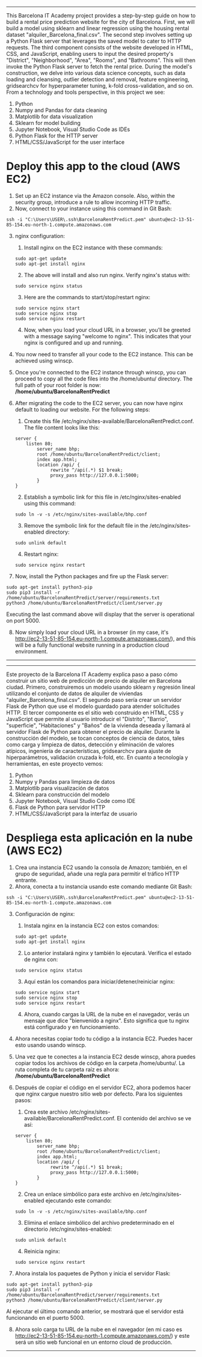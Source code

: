 
---

This Barcelona IT Academy project provides a step-by-step guide on how to build a rental price prediction website for the city of Barcelona. First, we will build a model using sklearn and linear regression using the housing rental dataset "alquiler_Barcelona_final.csv". The second step involves setting up a Python Flask server that leverages the saved model to cater to HTTP requests. The third component consists of the website developed in HTML, CSS, and JavaScript, enabling users to input the desired property's "District", "Neighborhood", "Area", "Rooms", and "Bathrooms". This will then invoke the Python Flask server to fetch the rental price. During the model's construction, we delve into various data science concepts, such as data loading and cleansing, outlier detection and removal, feature engineering, gridsearchcv for hyperparameter tuning, k-fold cross-validation, and so on. From a technology and tools perspective, in this project we see:

1. Python
2. Numpy and Pandas for data cleaning
3. Matplotlib for data visualization
4. Sklearn for model building
5. Jupyter Notebook, Visual Studio Code as IDEs
6. Python Flask for the HTTP server
7. HTML/CSS/JavaScript for the user interface

# Deploy this app to the cloud (AWS EC2)

1. Set up an EC2 instance via the Amazon console. Also, within the security group, introduce a rule to allow incoming HTTP traffic.
2. Now, connect to your instance using this command in Git Bash:
```
ssh -i "C:\Users\USER\.ssh\BarcelonaRentPredict.pem" ubuntu@ec2-13-51-85-154.eu-north-1.compute.amazonaws.com
```
3. nginx configuration:
   1. Install nginx on the EC2 instance with these commands:
   ```
   sudo apt-get update
   sudo apt-get install nginx
   ```
   2. The above will install and also run nginx. Verify nginx's status with:
   ```
   sudo service nginx status
   ```
   3. Here are the commands to start/stop/restart nginx:
   ```
   sudo service nginx start
   sudo service nginx stop
   sudo service nginx restart
   ```
   4. Now, when you load your cloud URL in a browser, you'll be greeted with a message saying "welcome to nginx". This indicates that your nginx is configured and up and running.

4. You now need to transfer all your code to the EC2 instance. This can be achieved using winscp.

5. Once you're connected to the EC2 instance through winscp, you can proceed to copy all the code files into the /home/ubuntu/ directory. The full path of your root folder is now: **/home/ubuntu/BarcelonaRentPredict**
6. After migrating the code to the EC2 server, you can now have nginx default to loading our website. For the following steps:
    1. Create this file /etc/nginx/sites-available/BarcelonaRentPredict.conf. The file content looks like this:
    ```
    server {
	    listen 80;
            server_name bhp;
            root /home/ubuntu/BarcelonaRentPredict/client;
            index app.html;
            location /api/ {
                 rewrite ^/api(.*) $1 break;
                 proxy_pass http://127.0.0.1:5000;
            }
    }
    ```
    2. Establish a symbolic link for this file in /etc/nginx/sites-enabled using this command:
    ```
    sudo ln -v -s /etc/nginx/sites-available/bhp.conf
    ```
    3. Remove the symbolic link for the default file in the /etc/nginx/sites-enabled directory:
    ```
    sudo unlink default
    ```
    4. Restart nginx:
    ```
    sudo service nginx restart
    ```
7. Now, install the Python packages and fire up the Flask server:
```
sudo apt-get install python3-pip
sudo pip3 install -r /home/ubuntu/BarcelonaRentPredict/server/requirements.txt
python3 /home/ubuntu/BarcelonaRentPredict/client/server.py
```
Executing the last command above will display that the server is operational on port 5000.

8. Now simply load your cloud URL in a browser (in my case, it's http://ec2-13-51-85-154.eu-north-1.compute.amazonaws.com/), and this will be a fully functional website running in a production cloud environment.

---

---

Este proyecto de la Barcelona IT Academy explica paso a paso cómo construir un sitio web de predicción de precio de alquiler en Barcelona ciudad. Primero, construiremos un modelo usando sklearn y regresión lineal utilizando el conjunto de datos de alquiler de viviendas "alquiler_Barcelona_final.csv". El segundo paso sería crear un servidor Flask de Python que use el modelo guardado para atender solicitudes HTTP. El tercer componente es el sitio web construido en HTML, CSS y JavaScript que permite al usuario introducir el "Distrito", "Barrio", "superficie", "Habitaciones" y "Baños" de la vivienda deseada y llamará al servidor Flask de Python para obtener el precio de alquiler. Durante la construcción del modelo, se tocan conceptos de ciencia de datos, tales como carga y limpieza de datos, detección y eliminación de valores atípicos, ingeniería de características, gridsearchcv para ajuste de hiperparámetros, validación cruzada k-fold, etc. En cuanto a tecnología y herramientas, en este proyecto vemos:

1. Python
2. Numpy y Pandas para limpieza de datos
3. Matplotlib para visualización de datos
4. Sklearn para construcción del modelo
5. Jupyter Notebook, Visual Studio Code como IDE
6. Flask de Python para servidor HTTP
7. HTML/CSS/JavaScript para la interfaz de usuario

# Despliega esta aplicación en la nube (AWS EC2)

1. Crea una instancia EC2 usando la consola de Amazon; también, en el grupo de seguridad, añade una regla para permitir el tráfico HTTP entrante.
2. Ahora, conecta a tu instancia usando este comando mediante Git Bash:
```
ssh -i "C:\Users\USER\.ssh\BarcelonaRentPredict.pem" ubuntu@ec2-13-51-85-154.eu-north-1.compute.amazonaws.com
```
3. Configuración de nginx:
   1. Instala nginx en la instancia EC2 con estos comandos:
   ```
   sudo apt-get update
   sudo apt-get install nginx
   ```
   2. Lo anterior instalará nginx y también lo ejecutará. Verifica el estado de nginx con:
   ```
   sudo service nginx status
   ```
   3. Aquí están los comandos para iniciar/detener/reiniciar nginx:
   ```
   sudo service nginx start
   sudo service nginx stop
   sudo service nginx restart
   ```
   4. Ahora, cuando cargas la URL de la nube en el navegador, verás un mensaje que dice "bienvenido a nginx". Esto significa que tu nginx está configurado y en funcionamiento.

4. Ahora necesitas copiar todo tu código a la instancia EC2. Puedes hacer esto usando usando winscp. 

5. Una vez que te conectes a la instancia EC2 desde winscp, ahora puedes copiar todos los archivos de código en la carpeta /home/ubuntu/. La ruta completa de tu carpeta raíz es ahora: **/home/ubuntu/BarcelonaRentPredict**
6. Después de copiar el código en el servidor EC2, ahora podemos hacer que nginx cargue nuestro sitio web por defecto. Para los siguientes pasos:
    1. Crea este archivo /etc/nginx/sites-available/BarcelonaRentPredict.conf. El contenido del archivo se ve así:
    ```
    server {
	    listen 80;
            server_name bhp;
            root /home/ubuntu/BarcelonaRentPredict/client;
            index app.html;
            location /api/ {
                 rewrite ^/api(.*) $1 break;
                 proxy_pass http://127.0.0.1:5000;
            }
    }
    ```
    2. Crea un enlace simbólico para este archivo en /etc/nginx/sites-enabled ejecutando este comando:
    ```
    sudo ln -v -s /etc/nginx/sites-available/bhp.conf
    ```
    3. Elimina el enlace simbólico del archivo predeterminado en el directorio /etc/nginx/sites-enabled:
    ```
    sudo unlink default
    ```
    4. Reinicia nginx:
    ```
    sudo service nginx restart
    ```
7. Ahora instala los paquetes de Python y inicia el servidor Flask:
```
sudo apt-get install python3-pip
sudo pip3 install -r /home/ubuntu/BarcelonaRentPredict/server/requirements.txt
python3 /home/ubuntu/BarcelonaRentPredict/client/server.py
```
Al ejecutar el último comando anterior, se mostrará que el servidor está funcionando en el puerto 5000.

8. Ahora solo carga tu URL de la nube en el navegador (en mi caso es http://ec2-13-51-85-154.eu-north-1.compute.amazonaws.com/) y este será un sitio web funcional en un entorno cloud de producción.

---


